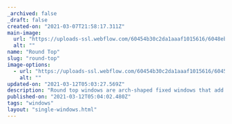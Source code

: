 ```yaml
---
_archived: false
_draft: false
created-on: "2021-03-07T21:58:17.311Z"
main-image:
  url: "https://uploads-ssl.webflow.com/60454b30c2da1aaaf1015616/6048eb5f33f3b3af3d57609d_windows1000_0011_RoundTop.jpg"
  alt: ""
name: "Round Top"
slug: "round-top"
image-options:
  - url: "https://uploads-ssl.webflow.com/60454b30c2da1aaaf1015616/6045563fa750bfbcc94e436b_00roundtopwindow.jpg"
    alt: ""
updated-on: "2021-03-12T05:03:27.569Z"
description: "Round top windows are arch-shaped fixed windows that add traditional character to your home. "
published-on: "2021-03-12T05:04:02.480Z"
tags: "windows"
layout: "single-windows.html"
---
```



